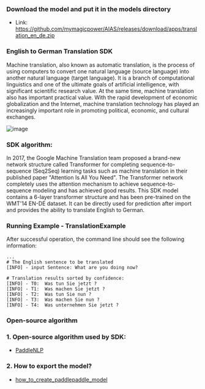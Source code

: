 
### Download the model and put it in the models directory
- Link: https://github.com/mymagicpower/AIAS/releases/download/apps/translation_en_de.zip

### English to German Translation SDK
Machine translation, also known as automatic translation, is the process of using computers to convert one natural language (source language) into another natural language (target language). It is a branch of computational linguistics and one of the ultimate goals of artificial intelligence, with significant scientific research value. At the same time, machine translation also has important practical value. With the rapid development of economic globalization and the Internet, machine translation technology has played an increasingly important role in promoting political, economic, and cultural exchanges.

![image](https://aias-home.oss-cn-beijing.aliyuncs.com/AIAS/nlp_sdks/translation.jpeg)

### SDK algorithm:

In 2017, the Google Machine Translation team proposed a brand-new network structure called Transformer for completing sequence-to-sequence (Seq2Seq) learning tasks such as machine translation in their published paper "Attention Is All You Need". The Transformer network completely uses the attention mechanism to achieve sequence-to-sequence modeling and has achieved good results. This SDK model contains a 6-layer transformer structure and has been pre-trained on the WMT'14 EN-DE dataset. It can be directly used for prediction after import and provides the ability to translate English to German.

### Running Example - TranslationExample

After successful operation, the command line should see the following information:
```text
...
# The English sentence to be translated
[INFO] - input Sentence: What are you doing now?

# Translation results sorted by confidence:
[INFO] - T0:  Was tun Sie jetzt ?
[INFO] - T1:  Was machen Sie jetzt ?
[INFO] - T2:  Was tun Sie nun ?
[INFO] - T3:  Was machen Sie nun ?
[INFO] - T4:  Was unternehmen Sie jetzt ?

```

### Open-source algorithm

### 1. Open-source algorithm used by SDK:
- [PaddleNLP](https://github.com/PaddlePaddle/PaddleNLP)
### 2. How to export the model?
- [how_to_create_paddlepaddle_model](http://docs.djl.ai/docs/paddlepaddle/how_to_create_paddlepaddle_model_zh.html)

